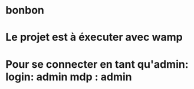 # bonbon

# Le projet est à éxecuter avec wamp
# Pour se connecter en tant qu'admin: login: admin mdp : admin 


